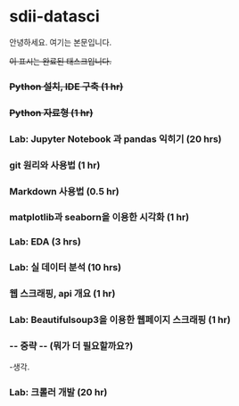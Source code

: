 ﻿# sdii-datasci

안녕하세요. 여기는 본문입니다.

<s> 이 표시는 완료된 태스크입니다. </s>

### <s> Python 설치, IDE 구축 (1 hr) </s>

### <s> Python 자료형 (1 hr) </s>

### Lab: Jupyter Notebook 과 pandas 익히기 (20 hrs)

### git 원리와 사용법 (1 hr)

### Markdown 사용법 (0.5 hr)

### matplotlib과 seaborn을 이용한 시각화 (1 hr)

### Lab: EDA (3 hrs)

### Lab: 실 데이터 분석 (10 hrs)

### 웹 스크래핑, api 개요 (1 hr)

### Lab: Beautifulsoup3을 이용한 웹페이지 스크래핑 (1 hr)

### -- 중략 -- (뭐가 더 필요할까요?)
-생각.

### Lab: 크롤러 개발 (20 hr)
